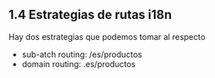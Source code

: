 ## 1.4 Estrategias de rutas i18n

Hay dos estrategias que podemos tomar al respecto

-   sub-atch routing: /es/productos
-   domain routing: .es/productos

